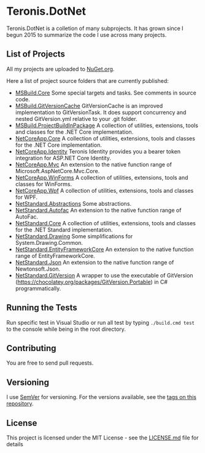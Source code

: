 # Teronis.DotNet

Teronis.DotNet is a colletion of many subprojects. It has grown since I begun 2015 to summarize the code I use across many projects.

## List of Projects

All my projects are uploaded to [NuGet.org](https://www.nuget.org/packages?q=Teroneko).

Here a list of project source folders that are currently published:
- [MSBuild.Core](https://github.com/teroneko/Teronis.DotNet/tree/develop/src/MSBuild/Core/Core/src) Some special targets and tasks. See comments in source
code.
- [MSBuild.GitVersionCache](https://github.com/teroneko/Teronis.DotNet/tree/develop/src/MSBuild/Packaging/GitVersionCache/GitVersionCache/src)
GitVersionCache is an improved implementation to GitVersionTask. It does support concurrency and 
nested GitVersion.yml relative to your .git folder.
- [MSBuild.ProjectBuildInPackage](https://github.com/teroneko/Teronis.DotNet/tree/develop/src/MSBuild/Packaging/ProjectBuildInPackage/src)
A collection of utilities, extensions, tools and classes for the .NET Core implementation.
- [NetCoreApp.Core](https://github.com/teroneko/Teronis.DotNet/tree/develop/src/NetCoreApp/Core/Core/src) A collection of utilities, extensions, tools and
classes for the .NET Core implementation.
- [NetCoreApp.Identity](https://github.com/teroneko/Teronis.DotNet/tree/develop/src/NetCoreApp/Identity/Identity/src) Teronis Identity provides you a bearer
token integration for ASP.NET Core Identity.
- [NetCoreApp.Mvc](https://github.com/teroneko/Teronis.DotNet/tree/develop/src/NetCoreApp/Mvc/Mvc/src) An extension to the native function range of
Microsoft.AspNetCore.Mvc.Core.
- [NetCoreApp.WinForms](https://github.com/teroneko/Teronis.DotNet/tree/develop/src/NetCoreApp/WinForms/WinForms/src) A collection of utilities, extensions,
tools and classes for WinForms.
- [NetCoreApp.Wpf](https://github.com/teroneko/Teronis.DotNet/tree/develop/src/NetCoreApp/Wpf/Wpf/src) A collection of utilities, extensions, tools and
classes for WPF.
- [NetStandard.Abstractions](https://github.com/teroneko/Teronis.DotNet/tree/develop/src/NetStandard/Abstractions/Abstractions/src) Some abstractions.
- [NetStandard.Autofac](https://github.com/teroneko/Teronis.DotNet/tree/develop/src/NetStandard/Autofac/Autofac/src) An extension to the native function
range of AutoFac.
- [NetStandard.Core](https://github.com/teroneko/Teronis.DotNet/tree/develop/src/NetStandard/Core/Core/src) A collection of utilities, extensions, tools and
classes for the .NET Standard implementation.
- [NetStandard.Drawing](https://github.com/teroneko/Teronis.DotNet/tree/develop/src/NetStandard/Drawing/Drawing/src) Some simplifications for
System.Drawing.Common.
- [NetStandard.EntityFrameworkCore](https://github.com/teroneko/Teronis.DotNet/tree/develop/src/NetStandard/EntityFrameworkCore/EntityFrameworkCore/src)
An extension to the native function range of EntityFrameworkCore.
- [NetStandard.Json](https://github.com/teroneko/Teronis.DotNet/tree/develop/src/NetStandard/Json/Json/src) An extension to the native function range of
Newtonsoft.Json.
- [NetStandard.GitVersion](https://github.com/teroneko/Teronis.DotNet/tree/develop/src/NetStandard/Tools/GitVersion/GitVersion/src) A wrapper to use the
executable of GitVersion (https://chocolatey.org/packages/GitVersion.Portable) in C# programmatically.

## Running the Tests

Run specific test in Visual Studio or run all test by typing `./build.cmd test` to the console while being in the root directory.

## Contributing

You are free to send pull requests.

## Versioning

I use [SemVer](http://semver.org/) for versioning. For the versions available, see the [tags on this repository](https://github.com/teroneko/Teronis.DotNet/tags).

## License

This project is licensed under the MIT License - see the [LICENSE.md](LICENSE.md) file for details